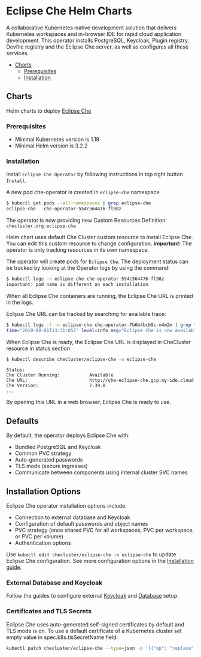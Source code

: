 # Eclipse Che Helm Charts

A collaborative Kubernetes-native development solution that delivers Kubernetes workspaces and in-browser IDE for rapid cloud application development. This operator installs PostgreSQL, Keycloak, Plugin registry, Devfile registry and the Eclipse Che server, as well as configures all these services.

- [Charts](#charts)
  - [Prerequisites](#prerequisites)
  - [Installation](#installation)

## Charts

Helm charts to deploy [Eclipse Che](https://www.eclipse.org/che/)

### Prerequisites

* Minimal Kubernetes version is 1.19
* Minimal Helm version is 3.2.2

### Installation

Install `Eclipse Che Operator` by following instructions in top right button `Install`.

A new pod che-operator is created in `eclipse-che` namespace

```bash
$ kubectl get pods --all-namespaces | grep eclipse-che
eclipse-che   che-operator-554c564476-fl98z                           1/1     Running   0          13s
```

The operator is now providing new Custom Resources Definition: `checluster.org.eclipse.che`

Helm chart uses default Che Cluster custom resource to install Eclipse Che.
You can edit this custom resource to change configuration. 
***important:*** The operator is only tracking resources in its own namespace.

The operator will create pods for `Eclipse Che`. The deployment status can be tracked by looking at the Operator logs by using the command:

```bash
$ kubectl logs -n eclipse-che che-operator-554c564476-fl98z
important: pod name is different on each installation
```

When all Eclipse Che containers are running, the Eclipse Che URL is printed in the logs.

Eclipse Che URL can be tracked by searching for available trace:

```bash
$ kubectl logs -f -n eclipse-che che-operator-7b6b4bcb9c-m4m2m | grep "Eclipse Che is now available"
time="2019-08-01T13:31:05Z" level=info msg="Eclipse Che is now available at: http://che-eclipse-che.gcp.my-ide.cloud"
```

When Eclipse Che is ready, the Eclipse Che URL is displayed in CheCluster resource in status section

```bash
$ kubectl describe checluster/eclipse-che -n eclipse-che
```
```
Status:
Che Cluster Running:           Available
Che URL:                       http://che-eclipse-che.gcp.my-ide.cloud
Che Version:                   7.39.0
...
```

By opening this URL in a web browser, Eclipse Che is ready to use.

## Defaults
By default, the operator deploys Eclipse Che with:
* Bundled PostgreSQL and Keycloak
* Common PVC strategy
* Auto-generated passwords
* TLS mode (secure ingresses)
* Communicate between components using internal cluster SVC names

## Installation Options
Eclipse Che operator installation options include:
* Connection to external database and Keycloak
* Configuration of default passwords and object names
* PVC strategy (once shared PVC for all workspaces, PVC per workspace, or PVC per volume)
* Authentication options

Use `kubectl edit checluster/eclipse-che -n eclipse-che` to update Eclipse Che configuration.
See more configuration options in the [Installation guide](https://www.eclipse.org/che/docs/che-7/installation-guide/configuring-the-che-installation/).

### External Database and Keycloak
Follow the guides to configure external [Keycloak](https://www.eclipse.org/che/docs/che-7/administration-guide/configuring-authorization/#configuring-che-to-use-external-keycloak_che)
and [Database](https://www.eclipse.org/che/docs/che-7/administration-guide/external-database-setup/) setup.

### Certificates and TLS Secrets
Eclipse Che uses auto-generated self-signed certificates by default and TLS mode is on. To use a default certificate of a Kubernetes cluster set empty value in spec.k8s.tlsSecretName field:

```bash
kubectl patch checluster/eclipse-che --type=json -p '[{"op": "replace", "path": "/spec/k8s/tlsSecretName", "value": ""}]' -n eclipse-che
```